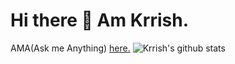 # Hi there 👋 Am Krrish.
AMA(Ask me Anything) [here.](https://github.com/Krrishdhaneja/Krrishdhaneja/discussions)
![Krrish's github stats](https://github-readme-stats.vercel.app/api?username=Krrishdhaneja&show_icons=true)
<!--
**Krrishdhaneja/Krrishdhaneja** is a ✨ _special_ ✨ repository because its `README.md` (this file) appears on your GitHub profile.

Here are some ideas to get you started:

- 🔭 I’m currently working on ...
- 🌱 I’m currently learning ...
- 👯 I’m looking to collaborate on ...
- 🤔 I’m looking for help with ...
- 💬 Ask me about ...
- 📫 How to reach me: ...
- 😄 Pronouns: ...
- ⚡ Fun fact: ...
-->
